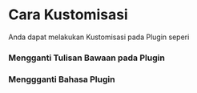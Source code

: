 
# Cara Kustomisasi 

Anda dapat melakukan Kustomisasi pada Plugin seperi

### Mengganti Tulisan Bawaan pada Plugin
### Menggganti Bahasa Plugin